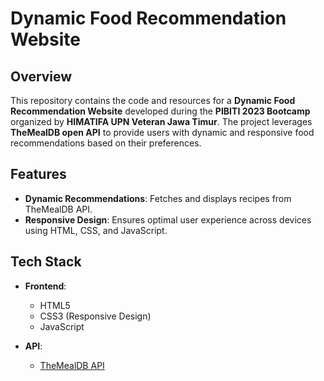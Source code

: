 # Dynamic Food Recommendation Website

## Overview  
This repository contains the code and resources for a **Dynamic Food Recommendation Website** developed during the **PIBITI 2023 Bootcamp** organized by **HIMATIFA UPN Veteran Jawa Timur**. The project leverages **TheMealDB open API** to provide users with dynamic and responsive food recommendations based on their preferences.  

## Features  
- **Dynamic Recommendations**: Fetches and displays recipes from TheMealDB API.  
- **Responsive Design**: Ensures optimal user experience across devices using HTML, CSS, and JavaScript.

## Tech Stack  
- **Frontend**:  
  - HTML5  
  - CSS3 (Responsive Design)  
  - JavaScript  

- **API**:  
  - [TheMealDB API](https://www.themealdb.com/api.php)  
